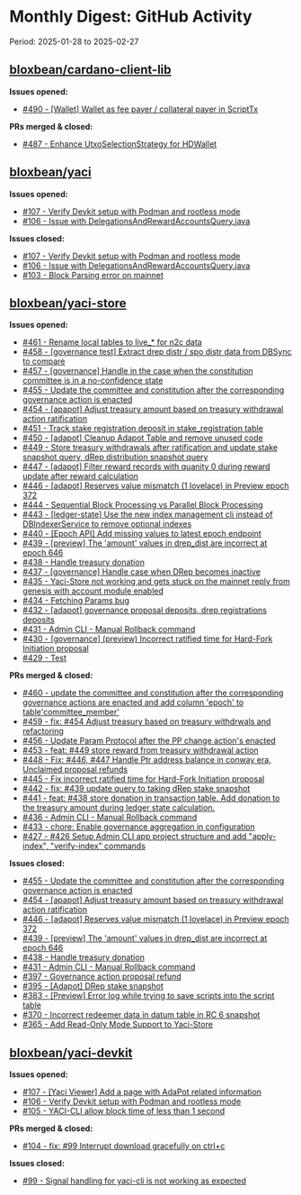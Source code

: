 # Monthly Digest: GitHub Activity

Period: 2025-01-28 to 2025-02-27

## [bloxbean/cardano-client-lib](https://github.com/bloxbean/cardano-client-lib)

**Issues opened:**
- [#490 - [Wallet] Wallet as fee payer / collateral payer in ScriptTx](https://github.com/bloxbean/cardano-client-lib/issues/490)

**PRs merged & closed:**
- [#487 - Enhance UtxoSelectionStrategy for HDWallet](https://github.com/bloxbean/cardano-client-lib/pull/487)

## [bloxbean/yaci](https://github.com/bloxbean/yaci)

**Issues opened:**
- [#107 - Verify Devkit setup with Podman and rootless mode](https://github.com/bloxbean/yaci/issues/107)
- [#106 - Issue with DelegationsAndRewardAccountsQuery.java](https://github.com/bloxbean/yaci/issues/106)

**Issues closed:**
- [#107 - Verify Devkit setup with Podman and rootless mode](https://github.com/bloxbean/yaci/issues/107)
- [#106 - Issue with DelegationsAndRewardAccountsQuery.java](https://github.com/bloxbean/yaci/issues/106)
- [#103 - Block Parsing error on mainnet](https://github.com/bloxbean/yaci/issues/103)

## [bloxbean/yaci-store](https://github.com/bloxbean/yaci-store)

**Issues opened:**
- [#461 - Rename local tables to live_* for n2c data](https://github.com/bloxbean/yaci-store/issues/461)
- [#458 - [governance test] Extract drep distr / spo distr data from DBSync to compare](https://github.com/bloxbean/yaci-store/issues/458)
- [#457 - [governance] Handle in the case when the constitution committee is in a no-confidence state](https://github.com/bloxbean/yaci-store/issues/457)
- [#455 - Update the committee and constitution after the corresponding governance action is enacted](https://github.com/bloxbean/yaci-store/issues/455)
- [#454 - [apapot] Adjust treasury amount based on treasury withdrawal action ratification](https://github.com/bloxbean/yaci-store/issues/454)
- [#451 - Track stake registration deposit in stake_registration table](https://github.com/bloxbean/yaci-store/issues/451)
- [#450 - [adapot] Cleanup Adapot Table and remove unused code](https://github.com/bloxbean/yaci-store/issues/450)
- [#449 - Store treasury withdrawals after ratification and update stake snapshot query, dRep distribution snapshot query](https://github.com/bloxbean/yaci-store/issues/449)
- [#447 - [adapot] Filter reward records with quanity 0 during reward update after reward calculation](https://github.com/bloxbean/yaci-store/issues/447)
- [#446 - [adapot] Reserves value mismatch (1 lovelace) in Preview epoch 372](https://github.com/bloxbean/yaci-store/issues/446)
- [#444 - Sequential Block Processing vs Parallel Block Processing](https://github.com/bloxbean/yaci-store/issues/444)
- [#443 - [ledger-state] Use the new index management cli instead of DBIndexerService to remove optional indexes](https://github.com/bloxbean/yaci-store/issues/443)
- [#440 - [Epoch API] Add missing values to latest epoch endpoint](https://github.com/bloxbean/yaci-store/issues/440)
- [#439 - [preview] The 'amount' values in drep_dist are incorrect at epoch 646](https://github.com/bloxbean/yaci-store/issues/439)
- [#438 - Handle treasury donation](https://github.com/bloxbean/yaci-store/issues/438)
- [#437 - [governance] Handle case when DRep becomes inactive](https://github.com/bloxbean/yaci-store/issues/437)
- [#435 - Yaci-Store not working and gets stuck on the mainnet reply from genesis with account module enabled](https://github.com/bloxbean/yaci-store/issues/435)
- [#434 - Fetching Params bug](https://github.com/bloxbean/yaci-store/issues/434)
- [#432 - [adapot] governance proposal deposits, drep registrations deposits](https://github.com/bloxbean/yaci-store/issues/432)
- [#431 - Admin CLI - Manual Rollback command](https://github.com/bloxbean/yaci-store/issues/431)
- [#430 - [governance] (preview) Incorrect ratified time for Hard-Fork Initiation proposal](https://github.com/bloxbean/yaci-store/issues/430)
- [#429 - Test](https://github.com/bloxbean/yaci-store/issues/429)

**PRs merged & closed:**
- [#460 - update the committee and constitution after the corresponding governance actions are enacted and add  column 'epoch' to table'committee_member' ](https://github.com/bloxbean/yaci-store/pull/460)
- [#459 - fix: #454 Adjust treasury based on treasury withdrwals and refactoring](https://github.com/bloxbean/yaci-store/pull/459)
- [#456 - Update Param Protocol after the PP change action's enacted](https://github.com/bloxbean/yaci-store/pull/456)
- [#453 - feat: #449 store reward from treasury withdrawal action](https://github.com/bloxbean/yaci-store/pull/453)
- [#448 - Fix: #446, #447 Handle Ptr address balance in conway era, Unclaimed proposal refunds](https://github.com/bloxbean/yaci-store/pull/448)
- [#445 - Fix incorrect ratified time for Hard-Fork Initiation proposal ](https://github.com/bloxbean/yaci-store/pull/445)
- [#442 - fix: #439 update query to taking dRep stake snapshot](https://github.com/bloxbean/yaci-store/pull/442)
- [#441 - feat: #438 store donation in transaction table. Add donation to the treasury amount during ledger state calculation.](https://github.com/bloxbean/yaci-store/pull/441)
- [#436 - Admin CLI - Manual Rollback command ](https://github.com/bloxbean/yaci-store/pull/436)
- [#433 - chore: Enable governance aggregation in configuration](https://github.com/bloxbean/yaci-store/pull/433)
- [#427 - #426 Setup Admin CLI app project structure and add "apply-index", "verify-index" commands](https://github.com/bloxbean/yaci-store/pull/427)

**Issues closed:**
- [#455 - Update the committee and constitution after the corresponding governance action is enacted](https://github.com/bloxbean/yaci-store/issues/455)
- [#454 - [apapot] Adjust treasury amount based on treasury withdrawal action ratification](https://github.com/bloxbean/yaci-store/issues/454)
- [#446 - [adapot] Reserves value mismatch (1 lovelace) in Preview epoch 372](https://github.com/bloxbean/yaci-store/issues/446)
- [#439 - [preview] The 'amount' values in drep_dist are incorrect at epoch 646](https://github.com/bloxbean/yaci-store/issues/439)
- [#438 - Handle treasury donation](https://github.com/bloxbean/yaci-store/issues/438)
- [#431 - Admin CLI - Manual Rollback command](https://github.com/bloxbean/yaci-store/issues/431)
- [#397 - Governance action proposal refund](https://github.com/bloxbean/yaci-store/issues/397)
- [#395 - [Adapot] DRep stake snapshot ](https://github.com/bloxbean/yaci-store/issues/395)
- [#383 - [Preview] Error log while trying to save scripts into the script table](https://github.com/bloxbean/yaci-store/issues/383)
- [#370 - Incorrect redeemer data in datum table in RC 6 snapshot](https://github.com/bloxbean/yaci-store/issues/370)
- [#365 - Add Read-Only Mode Support to Yaci-Store](https://github.com/bloxbean/yaci-store/issues/365)

## [bloxbean/yaci-devkit](https://github.com/bloxbean/yaci-devkit)

**Issues opened:**
- [#107 - [Yaci Viewer] Add a page with AdaPot related information](https://github.com/bloxbean/yaci-devkit/issues/107)
- [#106 - Verify Devkit setup with Podman and rootless mode](https://github.com/bloxbean/yaci-devkit/issues/106)
- [#105 - YACI-CLI allow block time of less than 1 second](https://github.com/bloxbean/yaci-devkit/issues/105)

**PRs merged & closed:**
- [#104 - fix: #99 Interrupt download gracefully on ctrl+c](https://github.com/bloxbean/yaci-devkit/pull/104)

**Issues closed:**
- [#99 - Signal handling for yaci-cli is not working as expected](https://github.com/bloxbean/yaci-devkit/issues/99)

